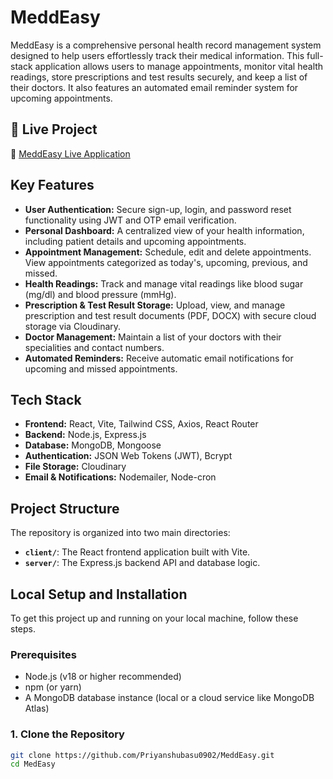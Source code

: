 # MeddEasy

MeddEasy is a comprehensive personal health record management system designed to help users effortlessly track their medical information. This full-stack application allows users to manage appointments, monitor vital health readings, store prescriptions and test results securely, and keep a list of their doctors. It also features an automated email reminder system for upcoming appointments.

## 🚀 Live Project

🔗 [MeddEasy Live Application](https://meddeasy.netlify.app/)

## Key Features

-   **User Authentication:** Secure sign-up, login, and password reset functionality using JWT and OTP email verification.
-   **Personal Dashboard:** A centralized view of your health information, including patient details and upcoming appointments.
-   **Appointment Management:** Schedule, edit and delete appointments. View appointments categorized as today's, upcoming, previous, and missed.
-   **Health Readings:** Track and manage vital readings like blood sugar (mg/dl) and blood pressure (mmHg).
-   **Prescription & Test Result Storage:** Upload, view, and manage prescription and test result documents (PDF, DOCX) with secure cloud storage via Cloudinary.
-   **Doctor Management:** Maintain a list of your doctors with their specialities and contact numbers.
-   **Automated Reminders:** Receive automatic email notifications for upcoming and missed appointments.

## Tech Stack

-   **Frontend:** React, Vite, Tailwind CSS, Axios, React Router
-   **Backend:** Node.js, Express.js
-   **Database:** MongoDB, Mongoose
-   **Authentication:** JSON Web Tokens (JWT), Bcrypt
-   **File Storage:** Cloudinary
-   **Email & Notifications:** Nodemailer, Node-cron

## Project Structure

The repository is organized into two main directories:

-   **`client/`**: The React frontend application built with Vite.
-   **`server/`**: The Express.js backend API and database logic.

## Local Setup and Installation

To get this project up and running on your local machine, follow these steps.

### Prerequisites

-   Node.js (v18 or higher recommended)
-   npm (or yarn)
-   A MongoDB database instance (local or a cloud service like MongoDB Atlas)

### 1. Clone the Repository

```sh
git clone https://github.com/Priyanshubasu0902/MeddEasy.git
cd MedEasy
